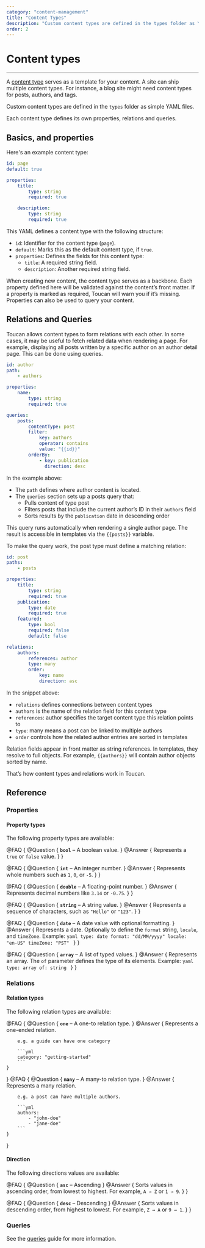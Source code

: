 ```yaml
---
category: "content-management"
title: "Content Types"
description: "Custom content types are defined in the types folder as YAML files, with paths or front matter used to identify the type."
order: 2
---
```


# Content types
---

A [content type](/docs/content-management/content-types/) serves as a template for your content. A site can ship multiple content types. For instance, a blog site might need content types for posts, authors, and tags.

Custom content types are defined in the `types` folder as simple YAML files.

Each content type defines its own properties, relations and queries.

## Basics, and properties

Here's an example content type:

```yaml
id: page
default: true

properties:
    title:
        type: string
        required: true

    description:
        type: string
        required: true
```

This YAML defines a content type with the following structure:
- `id`: Identifier for the content type (`page`).
- `default`: Marks this as the default content type, if `true`.
- `properties`: Defines the fields for this content type:
    - `title`: A required string field.
    - `description`: Another required string field.

When creating new content, the content type serves as a backbone. Each property defined here will be validated against the content’s front matter. If a property is marked as required, Toucan will warn you if it’s missing. Properties can also be used to query your content.

## Relations and Queries

Toucan allows content types to form relations with each other. In some cases, it may be useful to fetch related data when rendering a page. For example, displaying all posts written by a specific author on an author detail page. This can be done using queries.

```yaml
id: author
path:
    - authors

properties:
    name:
        type: string
        required: true

queries:
    posts:
        contentType: post
        filter:
            key: authors
            operator: contains
            value: "{{id}}"
        orderBy:
            - key: publication
              direction: desc
```

In the example above:
- The `path` defines where author content is located.
- The `queries` section sets up a posts query that:
    - Pulls content of type post
    - Filters posts that include the current author’s ID in their `authors` field
    - Sorts results by the `publication` date in descending order

This query runs automatically when rendering a single author page. The result is accessible in templates via the `{{posts}}` variable.

To make the query work, the post type must define a matching relation:

```yaml
id: post
paths:
    - posts

properties:
    title:
        type: string
        required: true
    publication:
        type: date
        required: true
    featured:
        type: bool
        required: false
        default: false

relations:
    authors:
        references: author
        type: many
        order:
            key: name
            direction: asc
```

In the snippet above:
- `relations` defines connections between content types
- `authors` is the name of the relation field for this content type
- `references`: author specifies the target content type this relation points to
- `type`: many means a post can be linked to multiple authors
- `order` controls how the related author entries are sorted in templates

Relation fields appear in front matter as string references. In templates, they resolve to full objects.
For example, `{{authors}}` will contain author objects sorted by name.

That’s how content types and relations work in Toucan.

## Reference

### Properties

#### Property types

The following property types are available:

@FAQ {
    @Question {
        **`bool`** – A boolean value.
    }
    @Answer {
        Represents a `true` or `false` value.
    }
}

@FAQ {
    @Question {
        **`int`** – An integer number.
    }
    @Answer {
        Represents whole numbers such as `1`, `0`, or `-5`.
    }
}

@FAQ {
    @Question {
        **`double`** – A floating-point number.
    }
    @Answer {
        Represents decimal numbers like `3.14` or `-0.75`.
    }
}

@FAQ {
    @Question {
        **`string`** – A string value.
    }
    @Answer {
        Represents a sequence of characters, such as `"Hello"` or `"123"`.
    }
}

@FAQ {
    @Question {
        **`date`** – A date value with optional formatting.
    }
    @Answer {
        Represents a date. Optionally to define the `format` string, `locale`, and `timeZone`.
        Example:
        ```yaml
        type: date
        format: "dd/MM/yyyy"
        locale: "en-US"
        timeZone: "PST"
        ```
    }
}

@FAQ {
    @Question {
        **`array`** – A list of typed values.
    }
    @Answer {
        Represents an array. The `of` parameter defines the type of its elements.
        Example:
        ```yaml
        type: array
        of: string
        ```
    }
}

### Relations

#### Relation types

The following relation types are available:

@FAQ {
    @Question {
        **`one`** – A one-to relation type.
    }
    @Answer {
        Represents a one-ended relation.

        e.g. a guide can have one category

        ```yml
        category: "getting-started"
        ```
    }
}
@FAQ {
    @Question {
        **`many`** – A many-to relation type.
    }
    @Answer {
        Represents a many relation.

        e.g. a post can have multiple authors.

        ```yml
        authors:
            - "john-doe"
            - "jane-doe"
        ```
    }
}

#### Direction

The following directions values are available:

@FAQ {
    @Question {
        **`asc`** – Ascending
    }
    @Answer {
        Sorts values in ascending order, from lowest to highest.
        For example, `A → Z` or `1 → 9`.
    }
}

@FAQ {
    @Question {
        **`desc`** – Descending
    }
    @Answer {
        Sorts values in descending order, from highest to lowest.
        For example, `Z → A` or `9 → 1`.
    }
}



### Queries

See the [queries](/docs/rendering/queries/) guide for more information.
